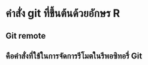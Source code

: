 # คำสั่ง git ที่ขึ้นต้นด้วยอักษร R
## Git remote 
## คือคำสั่งที่ใช้ในการจัดการรีโมตในรีพอซิทอรี่ Git
